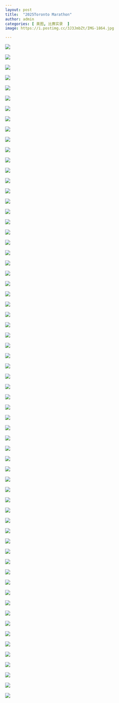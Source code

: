 ```yaml
---
layout: post
title:  "2025Toronto Marathon"
author: admin
categories: [ 美图, 比赛实录  ]
image: https://i.postimg.cc/3J3JmbZt/IMG-1864.jpg

---
```


![](https://i.postimg.cc/JnwRnTnc/4241746399829-pic-hd.jpg)<br/><br/>
![](https://i.postimg.cc/yxjKLsTv/4301746400331-pic-hd.jpg)<br/><br/>
![](https://i.postimg.cc/CxVCBPWd/4311746400341-pic-hd.jpg)<br/><br/>
![](https://i.postimg.cc/P52LCksb/4341746400536-pic-hd.jpg)<br/><br/>
![](https://i.postimg.cc/YSdQPpjm/4361746400564-pic-hd.jpg)<br/><br/>
![](https://i.postimg.cc/VNhdFBNd/4451746400711-pic-hd.jpg)<br/><br/>
![](https://i.postimg.cc/NMLRqWrC/4481746400882-pic-hd.jpg)<br/><br/>
![](https://i.postimg.cc/Px8NVpLK/4571746401183-pic-hd.jpg)<br/><br/>
![](https://i.postimg.cc/t4yP151b/4801746402913-pic-hd.jpg)<br/><br/>
![](https://i.postimg.cc/K8Zkc8Vv/4811746402967-pic-hd.jpg)<br/><br/>
![](https://i.postimg.cc/cLbxq1Gz/4831746403057-pic-hd.jpg)<br/><br/>
![](https://i.postimg.cc/5204kYTv/4861746403319-pic-hd.jpg)<br/><br/>
![](https://i.postimg.cc/1zV9yx93/4881746403459-pic-hd.jpg)<br/><br/>
![](https://i.postimg.cc/ydFsSF3q/4891746403524-pic-hd.jpg)<br/><br/>
![](https://i.postimg.cc/wB2kdX4M/4931746403770-pic-hd.jpg)<br/><br/>
![](https://i.postimg.cc/vHKkb4D5/4941746404000-pic-hd.jpg)<br/><br/>
![](https://i.postimg.cc/GtdrPHv4/4961746404162-pic-hd.jpg)<br/><br/>
![](https://i.postimg.cc/HWBFvZgZ/4991746404872-pic-hd.jpg)<br/><br/>
![](https://i.postimg.cc/TPdrQy26/5391746461873-pic-hd.jpg)<br/><br/>
![](https://i.postimg.cc/XNknjk0d/DSC-0594.jpg)<br/><br/>
![](https://i.postimg.cc/VLsmd0YT/DSC-0600.jpg)<br/><br/>
![](https://i.postimg.cc/Kjk7LdG3/DSC-0619.jpg)<br/><br/>
![](https://i.postimg.cc/DyGdzkpt/DSC-0659.jpg)<br/><br/>
![](https://i.postimg.cc/WpCwjb8G/DSC-0661.jpg)<br/><br/>
![](https://i.postimg.cc/fTHZXWyb/DSC-0669.jpg)<br/><br/>
![](https://i.postimg.cc/y8kKTq3y/DSC-0678.jpg)<br/><br/>
![](https://i.postimg.cc/sgqr6npd/DSC-0681.jpg)<br/><br/>
![](https://i.postimg.cc/ydzzBkQL/DSC-0690.jpg)<br/><br/>
![](https://i.postimg.cc/BvbjDw4r/DSC-0701.jpg)<br/><br/>
![](https://i.postimg.cc/yx14g2z9/DSC-0709.jpg)<br/><br/>
![](https://i.postimg.cc/brcr7ykP/DSC-0718.jpg)<br/><br/>
![](https://i.postimg.cc/kGQG90vb/DSC-0743.jpg)<br/><br/>
![](https://i.postimg.cc/nc1rWtz8/DSC-0747.jpg)<br/><br/>
![](https://i.postimg.cc/zXN3pfqS/DSC-0754.jpg)<br/><br/>
![](https://i.postimg.cc/kMKBxSPg/DSC-0759.jpg)<br/><br/>
![](https://i.postimg.cc/dVt3PSkh/DSC-0767.jpg)<br/><br/>
![](https://i.postimg.cc/2657j1gw/DSC-0785.jpg)<br/><br/>
![](https://i.postimg.cc/sg6XV97w/DSC-0818.jpg)<br/><br/>
![](https://i.postimg.cc/631L89XN/DSC-0842.jpg)<br/><br/>
![](https://i.postimg.cc/YCf61NHR/DSC-0858.jpg)<br/><br/>
![](https://i.postimg.cc/HLrLjctH/DSC-0864.jpg)<br/><br/>
![](https://i.postimg.cc/fb1RdzHd/DSC-0873.jpg)<br/><br/>
![](https://i.postimg.cc/8CvVqhHF/IMG-1482.jpg)<br/><br/>
![](https://i.postimg.cc/bJHfvp4p/IMG-1495.jpg)<br/><br/>
![](https://i.postimg.cc/FzTtjG96/IMG-1558.jpg)<br/><br/>
![](https://i.postimg.cc/gcsPFcvK/IMG-1559.jpg)<br/><br/>
![](https://i.postimg.cc/PrqntGyn/IMG-1560.jpg)<br/><br/>
![](https://i.postimg.cc/15YhXW7n/IMG-1562.jpg)<br/><br/>
![](https://i.postimg.cc/mg0vNPsT/IMG-1596.jpg)<br/><br/>
![](https://i.postimg.cc/yNcwf71c/IMG-1683.jpg)<br/><br/>
![](https://i.postimg.cc/FRvw8wzq/IMG-1686.jpg)<br/><br/>
![](https://i.postimg.cc/SsGHhVzK/IMG-1709.jpg)<br/><br/>
![](https://i.postimg.cc/HsnRqwWp/IMG-1737.jpg)<br/><br/>
![](https://i.postimg.cc/hvP6Px91/IMG-1749.jpg)<br/><br/>
![](https://i.postimg.cc/yxMmTvxQ/IMG-1786.jpg)<br/><br/>
![](https://i.postimg.cc/Rhs83Fd5/IMG-1798.jpg)<br/><br/>
![](https://i.postimg.cc/cHY4Mpjb/IMG-1803.jpg)<br/><br/>
![](https://i.postimg.cc/3R6mKnX8/IMG-1806.jpg)<br/><br/>
![](https://i.postimg.cc/nrJVddfc/IMG-1808.jpg)<br/><br/>
![](https://i.postimg.cc/cCnY6whQ/IMG-1846.jpg)<br/><br/>
![](https://i.postimg.cc/4yQfjzXv/IMG-1855.jpg)<br/><br/>
![](https://i.postimg.cc/L4t8qMjq/IMG-1859.jpg)<br/><br/>
![](https://i.postimg.cc/0ydYZ3gr/IMG-1889.jpg)<br/><br/>
![](https://i.postimg.cc/hPM4rbyc/IMG-1895.jpg)<br/><br/>